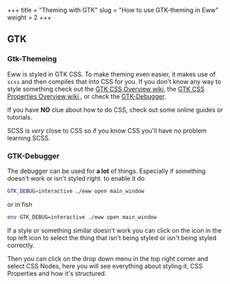 +++
title = "Theming with GTK"
slug = "How to use GTK-theming in Eww"
weight = 2
+++

## GTK

### Gtk-Themeing

Eww is styled in GTK CSS.
To make theming even easier, it makes use of `scss` and then compiles that into CSS for you.
If you don't know any way to style something check out the [GTK CSS Overview wiki](https://developer.gnome.org/gtk3/stable/chap-css-overview.html),
the [GTK CSS Properties Overview wiki ](https://developer.gnome.org/gtk3/stable/chap-css-properties.html),
or check the [GTK-Debugger](#gtk-debugger).

If you have **NO** clue about how to do CSS, check out some online guides or tutorials.

SCSS is _very_ close to CSS so if you know CSS you'll have no problem learning SCSS.

### GTK-Debugger

The debugger can be used for **a lot** of things. Especially if something doesn't work or isn't styled right. to enable it do

```bash
GTK_DEBUG=interactive ./eww open main_window
```

or in fish

```bash
env GTK_DEBUG=interactive ./eww open main_window
```

If a style or something similar doesn't work you can click on the icon in the top left icon to select the thing that isn't being styled or isn't being styled correctly.

Then you can click on the drop down menu in the top right corner and select CSS Nodes, here you will see everything about styling it, CSS Properties and how it's structured.
